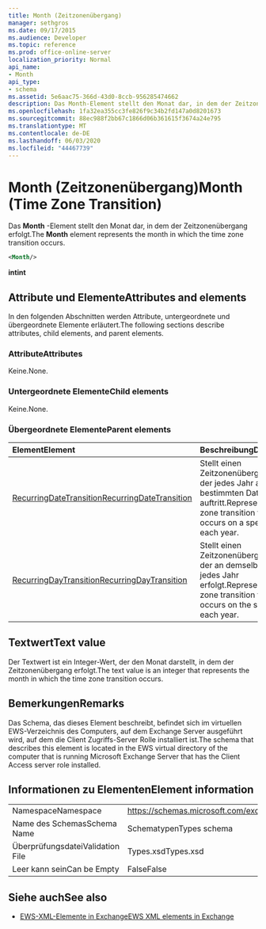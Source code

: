 ```yaml
---
title: Month (Zeitzonenübergang)
manager: sethgros
ms.date: 09/17/2015
ms.audience: Developer
ms.topic: reference
ms.prod: office-online-server
localization_priority: Normal
api_name:
- Month
api_type:
- schema
ms.assetid: 5e6aac75-366d-43d0-8ccb-956285474662
description: Das Month-Element stellt den Monat dar, in dem der Zeitzonenübergang erfolgt.
ms.openlocfilehash: 1fa32ea355cc3fe826f9c34b2fd147a0d8201673
ms.sourcegitcommit: 88ec988f2bb67c1866d06b361615f3674a24e795
ms.translationtype: MT
ms.contentlocale: de-DE
ms.lasthandoff: 06/03/2020
ms.locfileid: "44467739"
---
```

# <a name="month-time-zone-transition"></a><span data-ttu-id="c533a-103">Month (Zeitzonenübergang)</span><span class="sxs-lookup"><span data-stu-id="c533a-103">Month (Time Zone Transition)</span></span>

<span data-ttu-id="c533a-104">Das **Month** -Element stellt den Monat dar, in dem der Zeitzonenübergang erfolgt.</span><span class="sxs-lookup"><span data-stu-id="c533a-104">The **Month** element represents the month in which the time zone transition occurs.</span></span> 
  
```xml
<Month/>
```

 <span data-ttu-id="c533a-105">**int**</span><span class="sxs-lookup"><span data-stu-id="c533a-105">**int**</span></span>
## <a name="attributes-and-elements"></a><span data-ttu-id="c533a-106">Attribute und Elemente</span><span class="sxs-lookup"><span data-stu-id="c533a-106">Attributes and elements</span></span>

<span data-ttu-id="c533a-107">In den folgenden Abschnitten werden Attribute, untergeordnete und übergeordnete Elemente erläutert.</span><span class="sxs-lookup"><span data-stu-id="c533a-107">The following sections describe attributes, child elements, and parent elements.</span></span>
  
### <a name="attributes"></a><span data-ttu-id="c533a-108">Attribute</span><span class="sxs-lookup"><span data-stu-id="c533a-108">Attributes</span></span>

<span data-ttu-id="c533a-109">Keine.</span><span class="sxs-lookup"><span data-stu-id="c533a-109">None.</span></span>
  
### <a name="child-elements"></a><span data-ttu-id="c533a-110">Untergeordnete Elemente</span><span class="sxs-lookup"><span data-stu-id="c533a-110">Child elements</span></span>

<span data-ttu-id="c533a-111">Keine.</span><span class="sxs-lookup"><span data-stu-id="c533a-111">None.</span></span>
  
### <a name="parent-elements"></a><span data-ttu-id="c533a-112">Übergeordnete Elemente</span><span class="sxs-lookup"><span data-stu-id="c533a-112">Parent elements</span></span>

|<span data-ttu-id="c533a-113">**Element**</span><span class="sxs-lookup"><span data-stu-id="c533a-113">**Element**</span></span>|<span data-ttu-id="c533a-114">**Beschreibung**</span><span class="sxs-lookup"><span data-stu-id="c533a-114">**Description**</span></span>|
|:-----|:-----|
|[<span data-ttu-id="c533a-115">RecurringDateTransition</span><span class="sxs-lookup"><span data-stu-id="c533a-115">RecurringDateTransition</span></span>](recurringdatetransition.md) <br/> |<span data-ttu-id="c533a-116">Stellt einen Zeitzonenübergang dar, der jedes Jahr an einem bestimmten Datum auftritt.</span><span class="sxs-lookup"><span data-stu-id="c533a-116">Represents a time zone transition that occurs on a specific date each year.</span></span>  <br/> |
|[<span data-ttu-id="c533a-117">RecurringDayTransition</span><span class="sxs-lookup"><span data-stu-id="c533a-117">RecurringDayTransition</span></span>](recurringdaytransition.md) <br/> |<span data-ttu-id="c533a-118">Stellt einen Zeitzonenübergang dar, der an demselben Tag jedes Jahr erfolgt.</span><span class="sxs-lookup"><span data-stu-id="c533a-118">Represents a time zone transition that occurs on the same day each year.</span></span>  <br/> |
   
## <a name="text-value"></a><span data-ttu-id="c533a-119">Textwert</span><span class="sxs-lookup"><span data-stu-id="c533a-119">Text value</span></span>

<span data-ttu-id="c533a-120">Der Textwert ist ein Integer-Wert, der den Monat darstellt, in dem der Zeitzonenübergang erfolgt.</span><span class="sxs-lookup"><span data-stu-id="c533a-120">The text value is an integer that represents the month in which the time zone transition occurs.</span></span>
  
## <a name="remarks"></a><span data-ttu-id="c533a-121">Bemerkungen</span><span class="sxs-lookup"><span data-stu-id="c533a-121">Remarks</span></span>

<span data-ttu-id="c533a-122">Das Schema, das dieses Element beschreibt, befindet sich im virtuellen EWS-Verzeichnis des Computers, auf dem Exchange Server ausgeführt wird, auf dem die Client Zugriffs-Server Rolle installiert ist.</span><span class="sxs-lookup"><span data-stu-id="c533a-122">The schema that describes this element is located in the EWS virtual directory of the computer that is running Microsoft Exchange Server that has the Client Access server role installed.</span></span>
  
## <a name="element-information"></a><span data-ttu-id="c533a-123">Informationen zu Elementen</span><span class="sxs-lookup"><span data-stu-id="c533a-123">Element information</span></span>

|||
|:-----|:-----|
|<span data-ttu-id="c533a-124">Namespace</span><span class="sxs-lookup"><span data-stu-id="c533a-124">Namespace</span></span>  <br/> |https://schemas.microsoft.com/exchange/services/2006/types  <br/> |
|<span data-ttu-id="c533a-125">Name des Schemas</span><span class="sxs-lookup"><span data-stu-id="c533a-125">Schema Name</span></span>  <br/> |<span data-ttu-id="c533a-126">Schematypen</span><span class="sxs-lookup"><span data-stu-id="c533a-126">Types schema</span></span>  <br/> |
|<span data-ttu-id="c533a-127">Überprüfungsdatei</span><span class="sxs-lookup"><span data-stu-id="c533a-127">Validation File</span></span>  <br/> |<span data-ttu-id="c533a-128">Types.xsd</span><span class="sxs-lookup"><span data-stu-id="c533a-128">Types.xsd</span></span>  <br/> |
|<span data-ttu-id="c533a-129">Leer kann sein</span><span class="sxs-lookup"><span data-stu-id="c533a-129">Can be Empty</span></span>  <br/> |<span data-ttu-id="c533a-130">False</span><span class="sxs-lookup"><span data-stu-id="c533a-130">False</span></span>  <br/> |
   
## <a name="see-also"></a><span data-ttu-id="c533a-131">Siehe auch</span><span class="sxs-lookup"><span data-stu-id="c533a-131">See also</span></span>



- [<span data-ttu-id="c533a-132">EWS-XML-Elemente in Exchange</span><span class="sxs-lookup"><span data-stu-id="c533a-132">EWS XML elements in Exchange</span></span>](ews-xml-elements-in-exchange.md)

